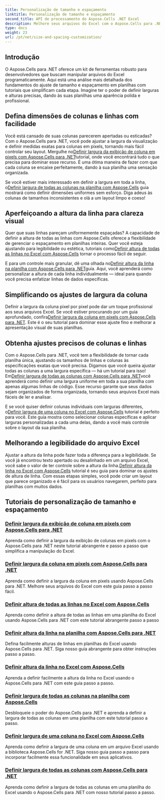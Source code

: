 ```yaml
---
title: Personalização de tamanho e espaçamento
linktitle: Personalização de tamanho e espaçamento
second_title: API de processamento do Aspose.Cells .NET Excel
description: Melhore seus arquivos do Excel com o Aspose.Cells para .NET. Descubra tutoriais fáceis de seguir para personalizar tamanho e espaçamento, definindo larguras de colunas e alturas de linhas sem esforço.
type: docs
weight: 23
url: /pt/net/size-and-spacing-customization/
---
```

## Introdução

O Aspose.Cells para .NET oferece um kit de ferramentas robusto para desenvolvedores que buscam manipular arquivos do Excel programaticamente. Aqui está uma análise mais detalhada dos fundamentos do ajuste de tamanho e espaçamento em planilhas com tutoriais que simplificam cada etapa. Imagine ter o poder de definir larguras e alturas precisas, dando às suas planilhas uma aparência polida e profissional.

## Defina dimensões de colunas e linhas com facilidade

 Você está cansado de suas colunas parecerem apertadas ou esticadas? Com o Aspose.Cells para .NET, você pode ajustar a largura da visualização e definir medidas exatas para colunas em pixels, tornando mais fácil controlar seu layout. Mergulhe no[Definir largura da exibição de coluna em pixels com Aspose.Cells para .NET](./setting-column-view-width/)tutorial, onde você encontrará tudo o que precisa para dominar esse recurso. É uma ótima maneira de fazer com que cada coluna se encaixe perfeitamente, dando à sua planilha uma sensação organizada.

 Se você estiver mais interessado em definir a largura em toda a linha, o[Definir largura de todas as colunas na planilha com Aspose.Cells](./setting-width-of-all-columns-in-worksheet/) guia mostrará como definir dimensões uniformes sem esforço. Diga adeus às colunas de tamanhos inconsistentes e olá a um layout limpo e coeso!

## Aperfeiçoando a altura da linha para clareza visual

 Quer que suas linhas pareçam uniformemente espaçadas? A capacidade de definir a altura de todas as linhas com Aspose.Cells oferece a flexibilidade de gerenciar o espaçamento em planilhas inteiras. Quer você esteja ajustando para legibilidade ou estética, tutoriais como[Definir altura de todas as linhas no Excel com Aspose.Cells](./setting-height-of-all-rows/) tornar o processo fácil de seguir.

 E para um controle mais granular, dê uma olhada no[Definir altura da linha na planilha com Aspose.Cells para .NET](./setting-height-of-all-rows-in-worksheet/)guia. Aqui, você aprenderá como personalizar a altura de cada linha individualmente — ideal para quando você precisa enfatizar linhas de dados específicas.

## Simplificando os ajustes de largura da coluna

 Definir a largura da coluna pixel por pixel pode dar um toque profissional aos seus arquivos Excel. Se você estiver procurando por um guia aprofundado, confira[Definir largura da coluna em pixels com Aspose.Cells para .NET](./setting-column-width/). Este é o seu tutorial para dominar esse ajuste fino e melhorar a apresentação visual de suas planilhas.

## Obtenha ajustes precisos de colunas e linhas

 Com o Aspose.Cells para .NET, você tem a flexibilidade de tornar cada planilha única, ajustando os tamanhos de linhas e colunas às especificações exatas que você precisa. Digamos que você queira ajustar todas as colunas a uma largura específica — há um tutorial para isso! Em[Definir largura de todas as colunas com Aspose.Cells para .NET](./setting-width-of-all-columns/)você aprenderá como definir uma largura uniforme em toda a sua planilha com apenas algumas linhas de código. Esse recurso garante que seus dados sejam organizados de forma organizada, tornando seus arquivos Excel mais fáceis de ler e analisar.

 E se você quiser definir colunas individuais com larguras diferentes, o[Definir largura de uma coluna no Excel com Aspose.Cells](./setting-width-of-column/) tutorial é perfeito para você. Este guia mostra como selecionar colunas específicas e aplicar larguras personalizadas a cada uma delas, dando a você mais controle sobre o layout da sua planilha. 

## Melhorando a legibilidade do arquivo Excel

 Ajustar a altura da linha pode fazer toda a diferença para a legibilidade. Se você já encontrou texto apertado ou desalinhado em um arquivo Excel, você sabe o valor de ter controle sobre a altura da linha.[Definir altura da linha no Excel com Aspose.Cells](./setting-height-of-row/) tutorial é seu guia para dominar os ajustes de altura de linha. Com essas etapas simples, você pode criar um layout que parece organizado e é fácil para os usuários navegarem, perfeito para planilhas com muitos dados.

## Tutoriais de personalização de tamanho e espaçamento
### [Definir largura da exibição de coluna em pixels com Aspose.Cells para .NET](./setting-column-view-width/)
Aprenda como definir a largura da exibição de colunas em pixels com o Aspose.Cells para .NET neste tutorial abrangente e passo a passo que simplifica a manipulação do Excel.
### [Definir largura da coluna em pixels com Aspose.Cells para .NET](./setting-column-width/)
Aprenda como definir a largura da coluna em pixels usando Aspose.Cells para .NET. Melhore seus arquivos do Excel com este guia passo a passo fácil.
### [Definir altura de todas as linhas no Excel com Aspose.Cells](./setting-height-of-all-rows/)
Aprenda como definir a altura de todas as linhas em uma planilha do Excel usando Aspose.Cells para .NET com este tutorial abrangente passo a passo
### [Definir altura da linha na planilha com Aspose.Cells para .NET](./setting-height-of-all-rows-in-worksheet/)
Defina facilmente alturas de linhas em planilhas do Excel usando Aspose.Cells para .NET. Siga nosso guia abrangente para obter instruções passo a passo.
### [Definir altura da linha no Excel com Aspose.Cells](./setting-height-of-row/)
Aprenda a definir facilmente a altura da linha no Excel usando o Aspose.Cells para .NET com este guia passo a passo.
### [Definir largura de todas as colunas na planilha com Aspose.Cells](./setting-width-of-all-columns-in-worksheet/)
Desbloqueie o poder do Aspose.Cells para .NET e aprenda a definir a largura de todas as colunas em uma planilha com este tutorial passo a passo.
### [Definir largura de uma coluna no Excel com Aspose.Cells](./setting-width-of-column/)
Aprenda como definir a largura de uma coluna em um arquivo Excel usando a biblioteca Aspose.Cells for .NET. Siga nosso guia passo a passo para incorporar facilmente essa funcionalidade em seus aplicativos.
### [Definir largura de todas as colunas com Aspose.Cells para .NET](./setting-width-of-all-columns/)
Aprenda como definir a largura de todas as colunas em uma planilha do Excel usando o Aspose.Cells para .NET com nosso tutorial passo a passo.